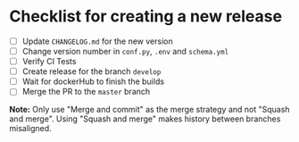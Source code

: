 # Checklist for creating a new release

- [ ] Update `CHANGELOG.md` for the new version
- [ ] Change version number in `conf.py`, `.env` and  `schema.yml`
- [ ] Verify CI Tests
- [ ] Create release for the branch `develop`
- [ ] Wait for dockerHub to finish the builds
- [ ] Merge the PR to the `master` branch

**Note:** Only use "Merge and commit" as the merge strategy and not "Squash and merge". Using "Squash and merge" makes history between branches misaligned.

